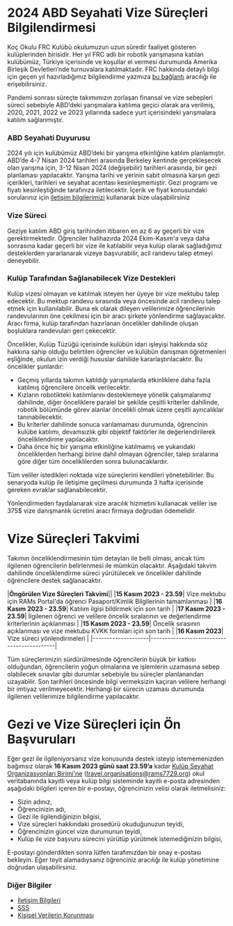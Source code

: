 # 2024 ABD Seyahati Vize Süreçleri Bilgilendirmesi
Koç Okulu FRC Kulübü okulumuzun uzun süredir faaliyet gösteren kulüplerinden birisidir. Her yıl FRC adlı bir robotik yarışmasına katılan kulübümüz, Türkiye içerisinde ve koşullar el vermesi durumunda Amerika Birleşik Devletleri’nde turnuvalara katılmaktadır. FRC hakkında detaylı bilgi için geçen yıl hazırladığımız bilgilendirme yazmıza [bu bağlantı](https://kb.rams7729.org/team23/parentinfo.html) aracılığı ile erişebilirsiniz.

Pandemi sonrası süreçte takımımızın zorlaşan finansal ve vize sebepleri süreci sebebiyle ABD’deki yarışmalara katılıma geçici olarak ara verilmiş, 2020, 2021, 2022 ve 2023 yıllarında sadece yurt içerisindeki yarışmalara katılım sağlanmıştır.
### ABD Seyahati Duyurusu
2024 yılı için kulübümüz ABD’deki bir yarışma etkinliğine katılım planlamıştır. ABD’de 4-7 Nisan 2024 tarihleri arasında Berkeley kentinde gerçekleşecek olan yarışma için, 3-12 Nisan 2024 (değişebilir) tarihleri arasında, bir gezi planlaması yapılacaktır. Yarışma tarihi ve yerinin sabit olmasına karşın gezi içerikleri, tarihleri ve seyahat acentası kesinleşmemiştir. Gezi programı ve fiyatı kesinleştiğinde tarafınıza iletilecektir. İçerik ve fiyat konusundaki sorularınız için [iletişim bilgilerimizi](https://kb.rams7729.org/parents24/travelcontacts.html) kullanarak bize ulaşabilirsiniz
### Vize Süreci
Geziye katılım ABD giriş tarihinden itibaren en az 6 ay geçerli bir vize gerektirmektedir. Öğrenciler halihazırda 2024 Ekim-Kasım'a veya daha sonrasına kadar geçerli bir vize ile katılabilir veya kulüp olarak sağladığımız desteklerden yararlanarak vizeye başvurabilir, acil randevu talep etmeyi deneyebilir. 
### Kulüp Tarafından Sağlanabilecek Vize Destekleri
Kulüp vizesi olmayan ve katılmak isteyen her üyeye bir vize mektubu talep edecektir. Bu mektup randevu sırasında veya öncesinde acil randevu talep etmek için kullanılabilir. Buna ek olarak dileyen velilerimize öğrencilerinin randevularının öne çekilmesi için bir aracı şirkete yönlendirme sağlayacaktır. Aracı firma, kulüp tarafından hazırlanan öncelikler dahilinde oluşan boşluklara randevuları geri çekecektir.

Öncelikler, Kulüp Tüzüğü içerisinde kulübün idari işleyişi hakkında söz hakkına sahip olduğu belirtilen öğrenciler ve kulübün danışman öğretmenleri eşliğinde, okulun izin verdiği hususlar dahilide kararlaştırılacaktır. Bu öncelikler şunlardır:
- Geçmiş yıllarda takımın katıldığı yarışmalarda etkinliklere daha fazla katılmış öğrencilere öncelik verilecektir.
- Kızların robotikteki katılımlarını desteklemeye yönelik çalışmalarımız dahilinde, diğer önceliklere paralel bir şekilde çeşitli kriterler dahilinde, robotik bölümünde görev alanlar öncelikli olmak üzere çeşitli ayrıcalıklar tanınabilecektir.
- Bu kriterler dahilinde sonuca varılamaması durumunda, öğrencinin kulübe katılımı, devamsızlık gibi objektif faktörler ile değerlendirilerek önceliklendirme yapılacaktır.
- Daha önce hiç bir yarışma etkinliğine katılmamış ve yukarıdaki önceliklerden herhangi birine dahil olmayan öğrenciler, talep sıralarına göre diğer tüm önceliklilerden sonra bulunacaklardır.

Tüm veliler istedikleri noktada vize süreçlerini kendileri yönetebilirler. Bu senaryoda kulüp ile iletişime geçilmesi durumunda 3 hafta içerisinde gereken evraklar sağlanabilecektir.

Yönlendirmeden faydalanarak vize aracılık hizmetini kullanacak veliler ise 375$ vize danışmanlık ücretini aracı firmaya doğrudan ödemelidir.

# Vize Süreçleri Takvimi

Takımın önceliklendirmesinin tüm detayları ile belli olması, ancak tüm ilgilenen öğrencilerin belirlenmesi ile mümkün olacaktır. Aşağıdaki takvim dahilinde önceliklendirme süreci yürütülecek ve öncelikler dahilinde öğrencilere destek sağlanacaktır.

|**Öngörülen Vize Süreçleri Takvimi**||
|**15 Kasım 2023 - 23.59**| Vize mektubu için RAMs Portal'da öğrenci Pasaport/Kimlik Bilgilerinin tamamlanması |
|**16 Kasım 2023 - 23.59**| Katılım ilgisi bildirmek için son tarih |
|**17 Kasım 2023 - 23.59**| İlgilenen öğrenci ve velilere öncelik sıralarının ve değerlendirme kriterlerinin açıklanması |
|**15 Kasım 2023 - 23.59**| Öncelik sırasının açıklanması ve vize mektubu KVKK formları için son tarih |
|**16 Kasım 2023**| Vize süreci yönlendirmeleri |
|--------------------|--------------------------------------------|

Tüm süreçlerimizin sürdürülmesinde öğrencilerin büyük bir katkısı olduğundan, öğrencilerin yoğun olmalarına ve işlemlerin uzamasına sebep olabilecek sınavlar gibi durumlar sebebiyle bu süreçler planlanandan uzayabilir. Son tarihleri öncesinde bilgi vermeksizin kaçıran velilere herhangi bir imtiyaz verilmeyecektir. Herhangi bir sürecin uzaması durumunda ilgilenen velilerimize bilgilendirme yapılacaktır.

# Gezi ve Vize Süreçleri için Ön Başvuruları

Eğer gezi ile ilgileniyorsanız vize konusunda destek isteyip istememenizden bağımsız olarak **16 Kasım 2023 günü saat 23.59’a** kadar [Kulüp Seyahat Organizasyonları Birimi'ne](mailto:travel.organisations@rams7729.org]) (travel.organisations@rams7729.org) okul veritabanında kayıtlı veya kulüp bilgi sisteminde kayıtlı e-posta adresinden aşağıdaki bilgileri içeren bir e-postayı, öğrencinizin velisi olarak iletmelisiniz:
- Sizin adınız,
- Öğrencinizin adı,
- Gezi ile ilgilendiğinizin bilgisi,
- Vize süreçleri hakkındaki prosedürü okuduğunuzun teyidi,
- Öğrencinizin güncel vize durumunun teyidi,
- Kulüp ile vize başvuru sürecini yürütüp yürütmek istemediğinizin bilgisi,

E-postayı gönderdikten sonra lütfen tarafımızdan bir onay e-postası bekleyin. Eğer teyit alamadıysanız öğrenciniz aracılığı ile kulüp yönetimine doğrudan ulaşabilirsiniz.

### Diğer Bilgiler
- [İletişim Bilgileri](TravelContacts.md)
- [SSS](FAQ.md)
- [Kişisel Verilerin Korunması](PrivacyOverview.md)
